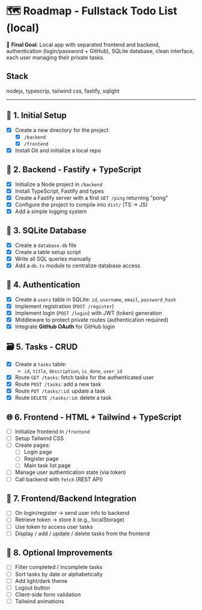 # 🗺️ Roadmap - Fullstack Todo List (local)

🎯 **Final Goal**: Local app with separated frontend and backend, authentication (login/password + GitHub), SQLite database, clean interface, each user managing their private tasks.

## Stack
  nodejs, typescrip, tailwind css, fastify, sqlight


---

## 🧱 1. Initial Setup
- [x] Create a new directory for the project
  - [x] `/backend`
  - [x] `/frontend`
- [x] Install Git and initialize a local repo

## 🔧 2. Backend - Fastify + TypeScript
- [x] Initialize a Node project in `/backend`
- [x] Install TypeScript, Fastify and types
- [x] Create a Fastify server with a first `GET /ping` returning "pong"
- [x] Configure the project to compile into `dist/` (TS → JS)
- [x] Add a simple logging system

## 💽 3. SQLite Database
- [x] Create a `database.db` file
- [x] Create a table setup script
- [x] Write all SQL queries manually
- [x] Add a `db.ts` module to centralize database access

## 🔐 4. Authentication
- [x] Create a `users` table in SQLite: `id`, `username`, `email`, `password_hash`
- [x] Implement registration (`POST /register`)
- [x] Implement login (`POST /login`) with JWT (token) generation
- [x] Middleware to protect private routes (authentication required)
- [x] Integrate **GitHub OAuth** for GitHub login

## 🗃️ 5. Tasks - CRUD
- [x] Create a `tasks` table:
  - `id`, `title`, `description`, `is_done`, `user_id`
- [x] Route `GET /tasks`: fetch tasks for the authenticated user
- [x] Route `POST /tasks`: add a new task
- [x] Route `PUT /tasks/:id`: update a task
- [x] Route `DELETE /tasks/:id`: delete a task

## 🌐 6. Frontend - HTML + Tailwind + TypeScript
- [ ] Initialize frontend in `/frontend`
- [ ] Setup Tailwind CSS
- [ ] Create pages:
  - [ ] Login page
  - [ ] Register page
  - [ ] Main task list page
- [ ] Manage user authentication state (via token)
- [ ] Call backend with `fetch` (REST API)

## 🔁 7. Frontend/Backend Integration
- [ ] On login/register → send user info to backend
- [ ] Retrieve token → store it (e.g., localStorage)
- [ ] Use token to access user tasks
- [ ] Display / add / update / delete tasks from the frontend

## 🎀 8. Optional Improvements
- [ ] Filter completed / incomplete tasks
- [ ] Sort tasks by date or alphabetically
- [ ] Add light/dark theme
- [ ] Logout button
- [ ] Client-side form validation
- [ ] Tailwind animations
